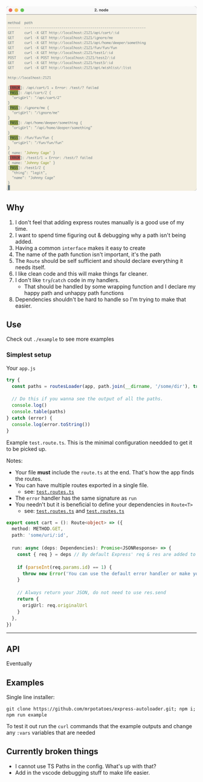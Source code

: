 <!--

Used this to create my package: https://bitjson.github.io/typescript-starter/

"express-autoload-router": "^1.0.5",
"expressjs.routes.autoload": "^0.2.0"

https://developpaper.com/typescript-es6-promise-recursively-traverses-files-in-folders/

https://github.com/tranvansang/middleware-async

-- ALIASES
https://www.npmjs.com/package/module-alias

-- APPLY FP-TS TO EXPRESS
https://hvalls.dev/posts/intro-functional-fpts

-- ROLLUP & TYPESCRIPT
https://github.com/alex1504/generator-rollup-tslib-starter
https://github.com/alexjoverm/typescript-library-starter
https://github.com/rollup/rollup-starter-lib
https://github.com/ezolenko/rollup-plugin-typescript2

-- TESTING
https://www.npmjs.com/package/@jest-mock/express

-->

![](./example/screenie.png)

## Why
1. I don't feel that adding express routes manually is a good use of my time.
1. I want to spend time figuring out & debugging why a path isn't being added.
1. Having a common `interface` makes it easy to create
1. The name of the path function isn't important, it's the path
1. The `Route` should be self sufficient and should declare everything it needs itself.
1. I like clean code and this will make things far cleaner.
1. I don't like `try`/`catch` code in my handlers.
    * That should be handled by some wrapping function and I declare my happy path and unhappy path functions
1. Dependencies shouldn't be hard to handle so I'm trying to make that easier.

## Use
Check out `./example` to see more examples

### Simplest setup
Your `app.js`
```ts
try {
  const paths = routesLoader(app, path.join(__dirname, '/some/dir'), true)

  // Do this if you wanna see the output of all the paths.
  console.log()
  console.table(paths)
} catch (error) {
  console.log(error.toString())
}
```

Example `test.route.ts`. This is the minimal configuration needded to get it to be picked up.

Notes: 
* Your file **must** include the `route.ts` at the end. That's how the app finds the routes.
* You can have multiple routes exported in a single file.
    * see: [`test.routes.ts`](./tests/__mocks__/test.routes.ts)
* The `error` handler has the same signature as `run`
* You needn't but it is beneficial to define your dependencies in `Route<T>`
    * see: [`test.routes.ts`](./tests/__mocks__/test.routes.ts#L7) and [`test.routes.ts`](./tests/__mocks__/test.routes.ts#L44)

```ts
export const cart = (): Route<object> => ({
  method: METHOD.GET,
  path: 'some/uri/:id',

  run: async (deps: Dependencies): Promise<JSONResponse> => {
    const { req } = deps // By default Express' req & res are added to deps.

    if (parseInt(req.params.id) == 1) {
      throw new Error('You can use the default error handler or make your own')
    }

    // Always return your JSON, do not need to use res.send
    return {
      origUrl: req.originalUrl
    }
  },
})
```

---
## API
Eventually

## Examples
Single line installer:
```
git clone https://github.com/mrpotatoes/express-autoloader.git; npm i; npm run example
```

To test it out run the `curl` commands that the example outputs and change any `:vars` variables that are needed

## Currently broken things
- I cannot use TS Paths in the config. What's up with that?
- Add in the vscode debugging stuff to make life easier.